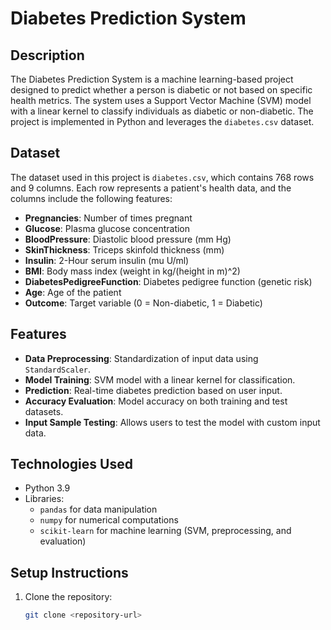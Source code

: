 # Diabetes Prediction System

## Description
The Diabetes Prediction System is a machine learning-based project designed to predict whether a person is diabetic or not based on specific health metrics. The system uses a Support Vector Machine (SVM) model with a linear kernel to classify individuals as diabetic or non-diabetic. The project is implemented in Python and leverages the `diabetes.csv` dataset.

## Dataset
The dataset used in this project is `diabetes.csv`, which contains 768 rows and 9 columns. Each row represents a patient's health data, and the columns include the following features:

- **Pregnancies**: Number of times pregnant
- **Glucose**: Plasma glucose concentration
- **BloodPressure**: Diastolic blood pressure (mm Hg)
- **SkinThickness**: Triceps skinfold thickness (mm)
- **Insulin**: 2-Hour serum insulin (mu U/ml)
- **BMI**: Body mass index (weight in kg/(height in m)^2)
- **DiabetesPedigreeFunction**: Diabetes pedigree function (genetic risk)
- **Age**: Age of the patient
- **Outcome**: Target variable (0 = Non-diabetic, 1 = Diabetic)

## Features
- **Data Preprocessing**: Standardization of input data using `StandardScaler`.
- **Model Training**: SVM model with a linear kernel for classification.
- **Prediction**: Real-time diabetes prediction based on user input.
- **Accuracy Evaluation**: Model accuracy on both training and test datasets.
- **Input Sample Testing**: Allows users to test the model with custom input data.

## Technologies Used
- Python 3.9
- Libraries:
  - `pandas` for data manipulation
  - `numpy` for numerical computations
  - `scikit-learn` for machine learning (SVM, preprocessing, and evaluation)

## Setup Instructions
1. Clone the repository:
   ```bash
   git clone <repository-url>
